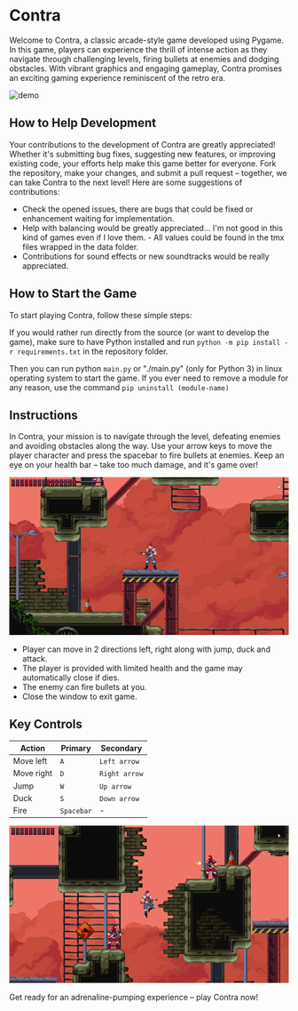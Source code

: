 # Contra

Welcome to Contra, a classic arcade-style game developed using Pygame. In this game, players can experience the thrill of intense action as they navigate through challenging levels, firing bullets at enemies and dodging obstacles. With vibrant graphics and engaging gameplay, Contra promises an exciting gaming experience reminiscent of the retro era.

![demo](demo.gif)

## How to Help Development

Your contributions to the development of Contra are greatly appreciated! Whether it's submitting bug fixes, suggesting new features, or improving existing code, your efforts help make this game better for everyone. Fork the repository, make your changes, and submit a pull request – together, we can take Contra to the next level!
Here are some suggestions of contributions:

- Check the opened issues, there are bugs that could be fixed or enhancement waiting for implementation.
- Help with balancing would be greatly appreciated... I'm not good in this kind of games even if I love them. - All values could be found in the tmx files wrapped in the data folder.
- Contributions for sound effects or new soundtracks would be really appreciated.

## How to Start the Game

To start playing Contra, follow these simple steps:

If you would rather run directly from the source (or want to develop the game), make sure to have Python installed and run `python -m pip install -r requirements.txt` in the repository folder.

Then you can run python `main.py` or "./main.py" (only for Python 3) in linux operating system to start the game. If you ever need to remove a module for any reason, use the command `pip uninstall (module-name)`

## Instructions

In Contra, your mission is to navigate through the level, defeating enemies and avoiding obstacles along the way. Use your arrow keys to move the player character and press the spacebar to fire bullets at enemies. Keep an eye on your health bar – take too much damage, and it's game over!

![alt text](snap-1.png)

- Player can move in 2 directions left, right along with jump, duck and attack.
- The player is provided with limited health and the game may automatically close if dies.
- The enemy can fire bullets at you.
- Close the window to exit game.

## Key Controls

| Action | Primary | Secondary |
| - | - | - |
| Move left | `A` | `Left arrow`|
| Move right | `D` | `Right arrow`|
| Jump | `W` | `Up arrow`|
| Duck | `S` | `Down arrow`|
| Fire | `Spacebar` | - |

![alt text](snap-2.png)

Get ready for an adrenaline-pumping experience – play Contra now!

